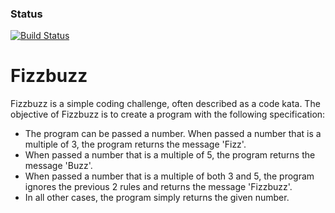 ### Status
[![Build Status](https://www.travis-ci.org/drseg/fizzbuzz.svg?branch=master)](https://www.travis-ci.org/drseg/fizzbuzz)

# Fizzbuzz #

Fizzbuzz is a simple coding challenge, often described as a code kata. The objective of Fizzbuzz is to create a program with the following specification:

- The program can be passed a number.
When passed a number that is a multiple of 3, the program returns the message 'Fizz'.
- When passed a number that is a multiple of 5, the program returns the message 'Buzz'.
- When passed a number that is a multiple of both 3 and 5, the program ignores the previous 2 rules and returns the message 'Fizzbuzz'.
- In all other cases, the program simply returns the given number.

